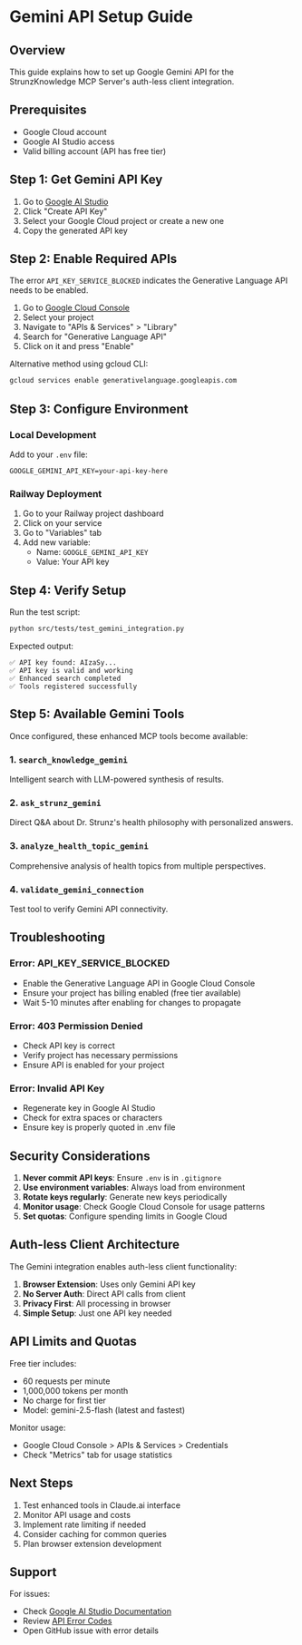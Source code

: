 # Gemini API Setup Guide

## Overview
This guide explains how to set up Google Gemini API for the StrunzKnowledge MCP Server's auth-less client integration.

## Prerequisites
- Google Cloud account
- Google AI Studio access
- Valid billing account (API has free tier)

## Step 1: Get Gemini API Key

1. Go to [Google AI Studio](https://makersuite.google.com/app/apikey)
2. Click "Create API Key"
3. Select your Google Cloud project or create a new one
4. Copy the generated API key

## Step 2: Enable Required APIs

The error `API_KEY_SERVICE_BLOCKED` indicates the Generative Language API needs to be enabled.

1. Go to [Google Cloud Console](https://console.cloud.google.com)
2. Select your project
3. Navigate to "APIs & Services" > "Library"
4. Search for "Generative Language API"
5. Click on it and press "Enable"

Alternative method using gcloud CLI:
```bash
gcloud services enable generativelanguage.googleapis.com
```

## Step 3: Configure Environment

### Local Development
Add to your `.env` file:
```env
GOOGLE_GEMINI_API_KEY=your-api-key-here
```

### Railway Deployment
1. Go to your Railway project dashboard
2. Click on your service
3. Go to "Variables" tab
4. Add new variable:
   - Name: `GOOGLE_GEMINI_API_KEY`
   - Value: Your API key

## Step 4: Verify Setup

Run the test script:
```bash
python src/tests/test_gemini_integration.py
```

Expected output:
```
✅ API key found: AIzaSy...
✅ API key is valid and working
✅ Enhanced search completed
✅ Tools registered successfully
```

## Step 5: Available Gemini Tools

Once configured, these enhanced MCP tools become available:

### 1. `search_knowledge_gemini`
Intelligent search with LLM-powered synthesis of results.

### 2. `ask_strunz_gemini`
Direct Q&A about Dr. Strunz's health philosophy with personalized answers.

### 3. `analyze_health_topic_gemini`
Comprehensive analysis of health topics from multiple perspectives.

### 4. `validate_gemini_connection`
Test tool to verify Gemini API connectivity.

## Troubleshooting

### Error: API_KEY_SERVICE_BLOCKED
- Enable the Generative Language API in Google Cloud Console
- Ensure your project has billing enabled (free tier available)
- Wait 5-10 minutes after enabling for changes to propagate

### Error: 403 Permission Denied
- Check API key is correct
- Verify project has necessary permissions
- Ensure API is enabled for your project

### Error: Invalid API Key
- Regenerate key in Google AI Studio
- Check for extra spaces or characters
- Ensure key is properly quoted in .env file

## Security Considerations

1. **Never commit API keys**: Ensure `.env` is in `.gitignore`
2. **Use environment variables**: Always load from environment
3. **Rotate keys regularly**: Generate new keys periodically
4. **Monitor usage**: Check Google Cloud Console for usage patterns
5. **Set quotas**: Configure spending limits in Google Cloud

## Auth-less Client Architecture

The Gemini integration enables auth-less client functionality:

1. **Browser Extension**: Uses only Gemini API key
2. **No Server Auth**: Direct API calls from client
3. **Privacy First**: All processing in browser
4. **Simple Setup**: Just one API key needed

## API Limits and Quotas

Free tier includes:
- 60 requests per minute
- 1,000,000 tokens per month
- No charge for first tier
- Model: gemini-2.5-flash (latest and fastest)

Monitor usage:
- Google Cloud Console > APIs & Services > Credentials
- Check "Metrics" tab for usage statistics

## Next Steps

1. Test enhanced tools in Claude.ai interface
2. Monitor API usage and costs
3. Implement rate limiting if needed
4. Consider caching for common queries
5. Plan browser extension development

## Support

For issues:
- Check [Google AI Studio Documentation](https://ai.google.dev/docs)
- Review [API Error Codes](https://ai.google.dev/api/rest/v1/TopLevel/generateContent#errors)
- Open GitHub issue with error details